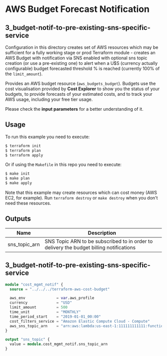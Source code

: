 # AWS Budget Forecast Notification
## 3_budget-notif-to-pre-existing-sns-specific-service

Configuration in this directory creates set of AWS resources which may be sufficient for a fully working stage or prod
Terraform module - creates an AWS Budget with notification via SNS enabled with optional sns topic
creation (or use a pre-existing one) to alert when a U$S (currency actually configurable) budget forecasted threshold % is reached
(currently 100% of the `limit_amount`).

Provides an AWS budget resource (`aws_budgets_budget`). Budgets use the cost visualisation provided by **Cost Explorer** to show
you the status of your budgets, to provide forecasts of your estimated costs, and to track your AWS usage, including your free tier usage.

Please check the **input parameters** for a better understanding of it.

## Usage

To run this example you need to execute:

```bash
$ terraform init
$ terraform plan
$ terraform apply
```

Or if using the `Makefile` in this repo you need to execute:

```bash
$ make init
$ make plan
$ make apply
```

Note that this example may create resources which can cost money (AWS EC2, for example). Run `terraform destroy` or `make destroy`
when you don't need these resources.

<!-- BEGINNING OF PRE-COMMIT-TERRAFORM DOCS HOOK -->
## Outputs

| Name | Description |
|------|-------------|
| sns\_topic\_arn | SNS Topic ARN to be subscribed to in order to delivery the budget billing notifications |
<!-- END OF PRE-COMMIT-TERRAFORM DOCS HOOK -->

## 3_budget-notif-to-pre-existing-sns-specific-service
```terraform
module "cost_mgmt_notif" {
  source = "../../../terraform-aws-cost-budget"

  aws_env              = var.aws_profile
  currency             = "USD"
  limit_amount         = 500
  time_unit            = "MONTHLY"
  time_period_start    = "2019-01-01_00:00"
  cost_filters_service = "Amazon Elastic Compute Cloud - Compute"
  aws_sns_topic_arn    = "arn:aws:lambda:us-east-1:111111111111:function:bb-root-org-notify_slack"
}

output "sns_topic" {
  value = module.cost_mgmt_notif.sns_topic_arn
}
```
